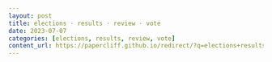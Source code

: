 ```yaml
---
layout: post
title: elections · results · review · vote
date: 2023-07-07
categories: [elections, results, review, vote]
content_url: https://papercliff.github.io/redirect/?q=elections+results+review+vote&tbs=cdr:1,cd_min:7/6/2023,cd_max:7/8/2023
---
```

